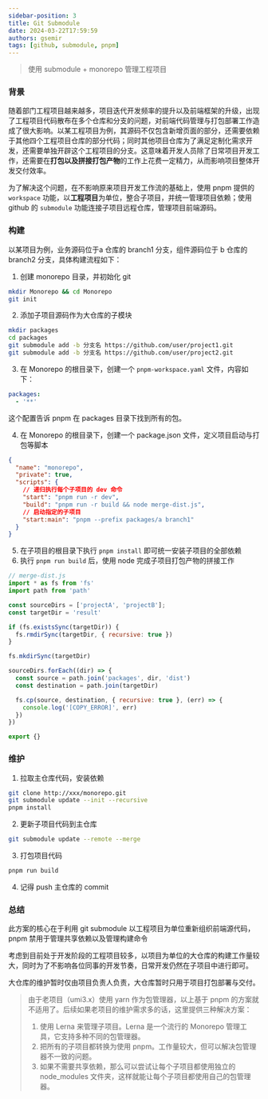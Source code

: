 ```yaml
---
sidebar-position: 3
title: Git Submodule
date: 2024-03-22T17:59:59
authors: gsemir
tags: [github, submodule, pnpm]
---
```


>  使用 submodule + monorepo 管理工程项目

### 背景

随着部门工程项目越来越多，项目迭代开发频率的提升以及前端框架的升级，出现了工程项目代码散布在多个仓库和分支的问题，对前端代码管理与打包部署工作造成了很大影响。以某工程项目为例，其源码不仅包含新增页面的部分，还需要依赖于其他四个工程项目仓库的部分代码；同时其他项目仓库为了满足定制化需求开发，还需要单独开辟这个工程项目的分支。这意味着开发人员除了日常项目开发工作，还需要在**打包以及拼接打包产物**的工作上花费一定精力，从而影响项目整体开发交付效率。

为了解决这个问题，在不影响原来项目开发工作流的基础上，使用 pnpm 提供的 `workspace` 功能，以**工程项目**为单位，整合子项目，并统一管理项目依赖；使用 github 的 `submodule` 功能连接子项目远程仓库，管理项目前端源码。

### 构建

以某项目为例，业务源码位于a 仓库的 branch1 分支，组件源码位于 b 仓库的 branch2 分支，具体构建流程如下：

1. 创建 monorepo 目录，并初始化 git

```bash
mkdir Monorepo && cd Monorepo
git init
```

2. 添加子项目源码作为大仓库的子模块

```bash
mkdir packages
cd packages
git submodule add -b 分支名 https://github.com/user/project1.git
git submodule add -b 分支名 https://github.com/user/project2.git
```

3. 在 Monorepo 的根目录下，创建一个 `pnpm-workspace.yaml` 文件，内容如下：

```yaml
packages:
  - '**'
```

这个配置告诉 pnpm 在 packages 目录下找到所有的包。

4. 在 Monorepo 的根目录下，创建一个 package.json 文件，定义项目启动与打包等脚本

```json
{
  "name": "monorepo",
  "private": true,
  "scripts": {
    // 递归执行每个子项目的 dev 命令
    "start": "pnpm run -r dev",
    "build": "pnpm run -r build && node merge-dist.js",
    // 启动指定的子项目
    "start:main": "pnpm --prefix packages/a branch1"
  }
}
```

5. 在子项目的根目录下执行 `pnpm install` 即可统一安装子项目的全部依赖
6. 执行 `pnpm run build` 后，使用 node 完成子项目打包产物的拼接工作

```js
// merge-dist.js
import * as fs from 'fs'
import path from 'path'

const sourceDirs = ['projectA', 'projectB'];
const targetDir = 'result'

if (fs.existsSync(targetDir)) {
  fs.rmdirSync(targetDir, { recursive: true })
}

fs.mkdirSync(targetDir)

sourceDirs.forEach((dir) => {
  const source = path.join('packages', dir, 'dist')
  const destination = path.join(targetDir)

  fs.cp(source, destination, { recursive: true }, (err) => {
    console.log('[COPY_ERROR]', err)
  })
})

export {}
```

### 维护

1. 拉取主仓库代码，安装依赖

```bash
git clone http://xxx/monorepo.git
git submodule update --init --recursive
pnpm install
```

2. 更新子项目代码到主仓库

```bash
git submodule update --remote --merge
```

3. 打包项目代码

```bash
pnpm run build
```

4. 记得 push 主仓库的 commit

### 总结

此方案的核心在于利用 git submodule 以工程项目为单位重新组织前端源代码，pnpm 禁用于管理共享依赖以及管理构建命令

考虑到目前处于开发阶段的工程项目较多，以项目为单位的大仓库的构建工作量较大，同时为了不影响各位同事的开发节奏，日常开发仍然在子项目中进行即可。

大仓库的维护暂时仅由项目负责人负责，大仓库暂时只用于项目打包部署与交付。

> 由于老项目（umi3.x）使用 yarn 作为包管理器，以上基于 pnpm 的方案就不适用了。后续如果老项目的维护需求多的话，这里提供三种解决方案：
>
> 1. 使用 Lerna 来管理子项目。Lerna 是一个流行的 Monorepo 管理工具，它支持多种不同的包管理器。
> 2. 把所有的子项目都转换为使用 pnpm。工作量较大，但可以解决包管理器不一致的问题。
> 3. 如果不需要共享依赖，那么可以尝试让每个子项目都使用独立的 node_modules 文件夹，这样就能让每个子项目都使用自己的包管理器。

